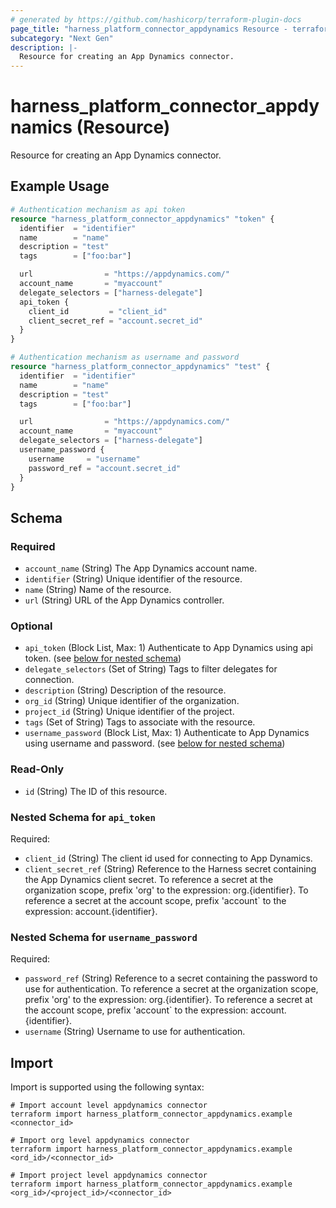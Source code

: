 ```yaml
---
# generated by https://github.com/hashicorp/terraform-plugin-docs
page_title: "harness_platform_connector_appdynamics Resource - terraform-provider-harness"
subcategory: "Next Gen"
description: |-
  Resource for creating an App Dynamics connector.
---
```


# harness_platform_connector_appdynamics (Resource)

Resource for creating an App Dynamics connector.

## Example Usage

```terraform
# Authentication mechanism as api token
resource "harness_platform_connector_appdynamics" "token" {
  identifier  = "identifier"
  name        = "name"
  description = "test"
  tags        = ["foo:bar"]

  url                = "https://appdynamics.com/"
  account_name       = "myaccount"
  delegate_selectors = ["harness-delegate"]
  api_token {
    client_id         = "client_id"
    client_secret_ref = "account.secret_id"
  }
}

# Authentication mechanism as username and password
resource "harness_platform_connector_appdynamics" "test" {
  identifier  = "identifier"
  name        = "name"
  description = "test"
  tags        = ["foo:bar"]

  url                = "https://appdynamics.com/"
  account_name       = "myaccount"
  delegate_selectors = ["harness-delegate"]
  username_password {
    username     = "username"
    password_ref = "account.secret_id"
  }
}
```

<!-- schema generated by tfplugindocs -->
## Schema

### Required

- `account_name` (String) The App Dynamics account name.
- `identifier` (String) Unique identifier of the resource.
- `name` (String) Name of the resource.
- `url` (String) URL of the App Dynamics controller.

### Optional

- `api_token` (Block List, Max: 1) Authenticate to App Dynamics using api token. (see [below for nested schema](#nestedblock--api_token))
- `delegate_selectors` (Set of String) Tags to filter delegates for connection.
- `description` (String) Description of the resource.
- `org_id` (String) Unique identifier of the organization.
- `project_id` (String) Unique identifier of the project.
- `tags` (Set of String) Tags to associate with the resource.
- `username_password` (Block List, Max: 1) Authenticate to App Dynamics using username and password. (see [below for nested schema](#nestedblock--username_password))

### Read-Only

- `id` (String) The ID of this resource.

<a id="nestedblock--api_token"></a>
### Nested Schema for `api_token`

Required:

- `client_id` (String) The client id used for connecting to App Dynamics.
- `client_secret_ref` (String) Reference to the Harness secret containing the App Dynamics client secret. To reference a secret at the organization scope, prefix 'org' to the expression: org.{identifier}. To reference a secret at the account scope, prefix 'account` to the expression: account.{identifier}.


<a id="nestedblock--username_password"></a>
### Nested Schema for `username_password`

Required:

- `password_ref` (String) Reference to a secret containing the password to use for authentication. To reference a secret at the organization scope, prefix 'org' to the expression: org.{identifier}. To reference a secret at the account scope, prefix 'account` to the expression: account.{identifier}.
- `username` (String) Username to use for authentication.

## Import

Import is supported using the following syntax:

```shell
# Import account level appdynamics connector 
terraform import harness_platform_connector_appdynamics.example <connector_id>

# Import org level appdynamics connector 
terraform import harness_platform_connector_appdynamics.example <ord_id>/<connector_id>

# Import project level appdynamics connector 
terraform import harness_platform_connector_appdynamics.example <org_id>/<project_id>/<connector_id>
```

